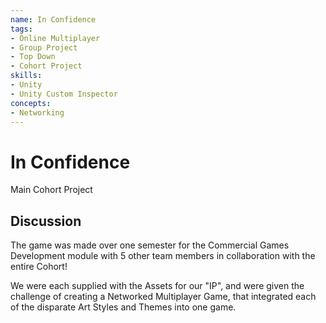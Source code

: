 ```yaml
---
name: In Confidence
tags:
- Online Multiplayer
- Group Project
- Top Down
- Cohort Project
skills:
- Unity
- Unity Custom Inspector
concepts:
- Networking
---
```


# In Confidence
Main Cohort Project

## Discussion
The game was made over one semester for the Commercial Games Development module with 5 other team members in collaboration with the entire Cohort!

We were each supplied with the Assets for our "IP", and were given the challenge of creating a Networked Multiplayer Game, that integrated each of the disparate Art Styles and Themes into one game.



